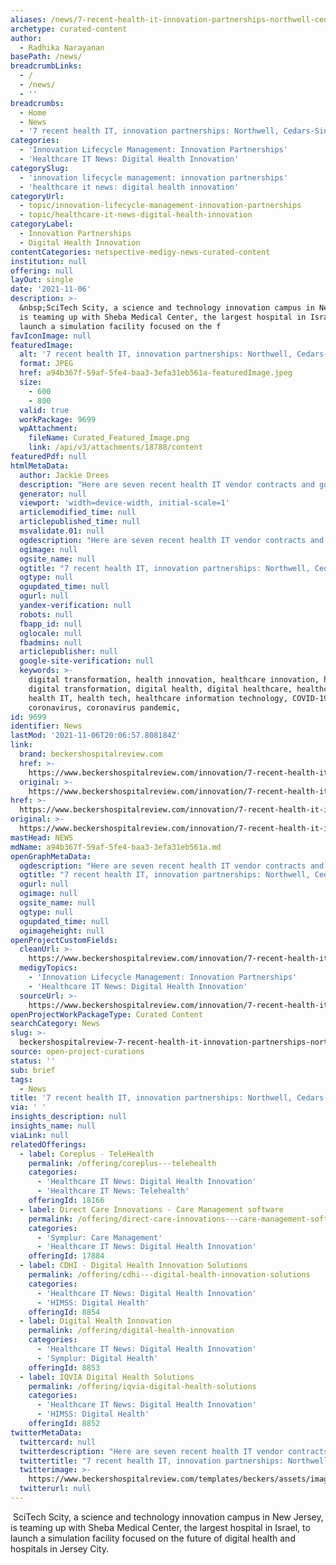 ```yaml
---
aliases: /news/7-recent-health-it-innovation-partnerships-northwell-cedars-sinai-more
archetype: curated-content
author:
  - Radhika Narayanan
basePath: /news/
breadcrumbLinks:
  - /
  - /news/
  - ''
breadcrumbs:
  - Home
  - News
  - '7 recent health IT, innovation partnerships: Northwell, Cedars-Sinai & more'
categories:
  - 'Innovation Lifecycle Management: Innovation Partnerships'
  - 'Healthcare IT News: Digital Health Innovation'
categorySlug:
  - 'innovation lifecycle management: innovation partnerships'
  - 'healthcare it news: digital health innovation'
categoryUrl:
  - topic/innovation-lifecycle-management-innovation-partnerships
  - topic/healthcare-it-news-digital-health-innovation
categoryLabel:
  - Innovation Partnerships
  - Digital Health Innovation
contentCategories: netspective-medigy-news-curated-content
institution: null
offering: null
layOut: single
date: '2021-11-06'
description: >-
  &nbsp;SciTech Scity, a science and technology innovation campus in New Jersey,
  is teaming up with Sheba Medical Center, the largest hospital in Israel, to
  launch a simulation facility focused on the f
favIconImage: null
featuredImage:
  alt: '7 recent health IT, innovation partnerships: Northwell, Cedars-Sinai & more'
  format: JPEG
  href: a94b367f-59af-5fe4-baa3-3efa31eb561a-featuredImage.jpeg
  size:
    - 600
    - 800
  valid: true
  workPackage: 9699
  wpAttachment:
    fileName: Curated_Featured_Image.png
    link: /api/v3/attachments/18788/content
featuredPdf: null
htmlMetaData:
  author: Jackie Drees
  description: "Here are seven recent health IT vendor contracts and go-lives accelerating digital transformation efforts at healthcare organizations.\_"
  generator: null
  viewport: 'width=device-width, initial-scale=1'
  articlemodified_time: null
  articlepublished_time: null
  msvalidate.01: null
  ogdescription: "Here are seven recent health IT vendor contracts and go-lives accelerating digital transformation efforts at healthcare organizations.\_"
  ogimage: null
  ogsite_name: null
  ogtitle: "7 recent health IT, innovation partnerships: Northwell, Cedars-Sinai & more\_"
  ogtype: null
  ogupdated_time: null
  ogurl: null
  yandex-verification: null
  robots: null
  fbapp_id: null
  oglocale: null
  fbadmins: null
  articlepublisher: null
  google-site-verification: null
  keywords: >-
    digital transformation, health innovation, healthcare innovation, healthcare
    digital transformation, digital health, digital healthcare, healthcare IT,
    health IT, health tech, healthcare information technology, COVID-19,
    coronavirus, coronavirus pandemic, 
id: 9699
identifier: News
lastMod: '2021-11-06T20:06:57.808184Z'
link:
  brand: beckershospitalreview.com
  href: >-
    https://www.beckershospitalreview.com/innovation/7-recent-health-it-innovation-partnerships-northwell-cedars-sinai-more.html
  original: >-
    https://www.beckershospitalreview.com/innovation/7-recent-health-it-innovation-partnerships-northwell-cedars-sinai-more.html
href: >-
  https://www.beckershospitalreview.com/innovation/7-recent-health-it-innovation-partnerships-northwell-cedars-sinai-more.html
original: >-
  https://www.beckershospitalreview.com/innovation/7-recent-health-it-innovation-partnerships-northwell-cedars-sinai-more.html
mastHead: NEWS
mdName: a94b367f-59af-5fe4-baa3-3efa31eb561a.md
openGraphMetaData:
  ogdescription: "Here are seven recent health IT vendor contracts and go-lives accelerating digital transformation efforts at healthcare organizations.\_"
  ogtitle: "7 recent health IT, innovation partnerships: Northwell, Cedars-Sinai & more\_"
  ogurl: null
  ogimage: null
  ogsite_name: null
  ogtype: null
  ogupdated_time: null
  ogimageheight: null
openProjectCustomFields:
  cleanUrl: >-
    https://www.beckershospitalreview.com/innovation/7-recent-health-it-innovation-partnerships-northwell-cedars-sinai-more.html
  medigyTopics:
    - 'Innovation Lifecycle Management: Innovation Partnerships'
    - 'Healthcare IT News: Digital Health Innovation'
  sourceUrl: >-
    https://www.beckershospitalreview.com/innovation/7-recent-health-it-innovation-partnerships-northwell-cedars-sinai-more.html
openProjectWorkPackageType: Curated Content
searchCategory: News
slug: >-
  beckershospitalreview-7-recent-health-it-innovation-partnerships-northwell-cedars-sinai-more
source: open-project-curations
status: ''
sub: brief
tags:
  - News
title: '7 recent health IT, innovation partnerships: Northwell, Cedars-Sinai & more'
via: ' '
insights_description: null
insights_name: null
viaLink: null
relatedOfferings:
  - label: Coreplus - TeleHealth
    permalink: /offering/coreplus---telehealth
    categories:
      - 'Healthcare IT News: Digital Health Innovation'
      - 'Healthcare IT News: Telehealth'
    offeringId: 18166
  - label: Direct Care Innovations - Care Management software
    permalink: /offering/direct-care-innovations---care-management-software
    categories:
      - 'Symplur: Care Management'
      - 'Healthcare IT News: Digital Health Innovation'
    offeringId: 17884
  - label: CDHI - Digital Health Innovation Solutions
    permalink: /offering/cdhi---digital-health-innovation-solutions
    categories:
      - 'Healthcare IT News: Digital Health Innovation'
      - 'HIMSS: Digital Health'
    offeringId: 8854
  - label: Digital Health Innovation
    permalink: /offering/digital-health-innovation
    categories:
      - 'Healthcare IT News: Digital Health Innovation'
      - 'Symplur: Digital Health'
    offeringId: 8853
  - label: IQVIA Digital Health Solutions
    permalink: /offering/iqvia-digital-health-solutions
    categories:
      - 'Healthcare IT News: Digital Health Innovation'
      - 'HIMSS: Digital Health'
    offeringId: 8852
twitterMetaData:
  twittercard: null
  twitterdescription: "Here are seven recent health IT vendor contracts and go-lives accelerating digital transformation efforts at healthcare organizations.\_"
  twittertitle: "7 recent health IT, innovation partnerships: Northwell, Cedars-Sinai & more\_"
  twitterimage: >-
    https://www.beckershospitalreview.com/templates/beckers/assets/images/bhr-og-image.png
  twitterurl: null
---
```

<p>&nbsp;SciTech Scity, a science and technology innovation campus in New Jersey, is teaming up with Sheba Medical Center, the largest hospital in Israel, to launch a simulation facility focused on the future of digital health and hospitals in Jersey City.</p><p><br>&nbsp;</p>